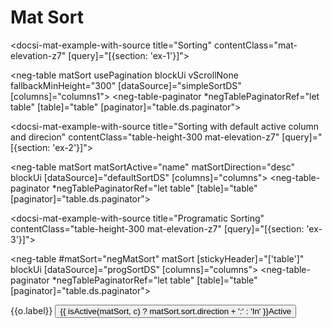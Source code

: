 # Mat Sort

<docsi-mat-example-with-source title="Sorting" contentClass="mat-elevation-z7" [query]="[{section: 'ex-1'}]">
  <!--@pebula-example:ex-1-->
  <neg-table matSort
             usePagination
             blockUi
             vScrollNone
             fallbackMinHeight="300"
             [dataSource]="simpleSortDS"
             [columns]="columns1">
    <neg-table-paginator *negTablePaginatorRef="let table"
                        [table]="table"
                        [paginator]="table.ds.paginator"></neg-table-paginator>
  </neg-table>
  <!--@pebula-example:ex-1-->
</docsi-mat-example-with-source>

<docsi-mat-example-with-source title="Sorting with default active column and direcion" contentClass="table-height-300 mat-elevation-z7" [query]="[{section: 'ex-2'}]">
  <!--@pebula-example:ex-2-->
  <neg-table matSort matSortActive="name" matSortDirection="desc"
            blockUi
            [dataSource]="defaultSortDS"
            [columns]="columns">
    <neg-table-paginator *negTablePaginatorRef="let table"
                        [table]="table"
                        [paginator]="table.ds.paginator"></neg-table-paginator>
  </neg-table>
  <!--@pebula-example:ex-2-->
</docsi-mat-example-with-source>

<docsi-mat-example-with-source title="Programatic Sorting" contentClass="table-height-300 mat-elevation-z7" [query]="[{section: 'ex-3'}]">
  <!--@pebula-example:ex-3-->
  <neg-table #matSort="negMatSort"
             matSort
             [stickyHeader]="['table']"
             blockUi
             [dataSource]="progSortDS"
             [columns]="columns">
    <neg-table-paginator *negTablePaginatorRef="let table"
                        [table]="table"
                        [paginator]="table.ds.paginator"></neg-table-paginator>
  </neg-table>

  <mat-form-field>
    <mat-select #selectColumn>
      <mat-option *ngFor="let o of matSort.table.columnApi.visibleColumns" [value]="o">{{o.label}}</mat-option>
    </mat-select>
  </mat-form-field>
  <button *ngIf="selectColumn?.selected?.value as c" mat-button
                (click)="toggleActive(matSort, c, $event.checked)">
                {{ isActive(matSort, c) ? matSort.sort.direction + ':' : 'In' }}Active</button>
  <!--@pebula-example:ex-3-->
</docsi-mat-example-with-source>
